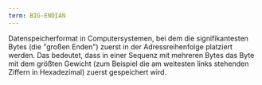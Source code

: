 ```yaml
---
term: BIG-ENDIAN
---
```


Datenspeicherformat in Computersystemen, bei dem die signifikantesten Bytes (die "großen Enden") zuerst in der Adressreihenfolge platziert werden. Das bedeutet, dass in einer Sequenz mit mehreren Bytes das Byte mit dem größten Gewicht (zum Beispiel die am weitesten links stehenden Ziffern in Hexadezimal) zuerst gespeichert wird.